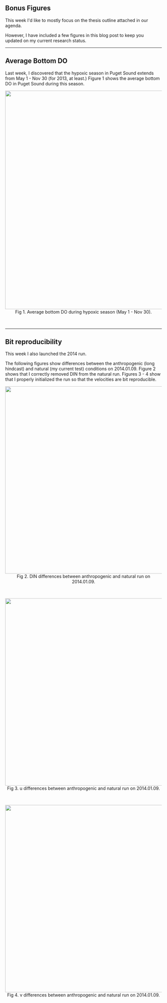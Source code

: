 ## Bonus Figures

This week I'd like to mostly focus on the thesis outline attached in our agenda.

However, I have included a few figures in this blog post to keep you updated on my current research status.

---
## Average Bottom DO

Last week, I discovered that the hypoxic season in Puget Sound extends from May 1 - Nov 30 (for 2013, at least.)
Figure 1 shows the average bottom DO in Puget Sound during this season.

<p style="text-align:center;"><img src="https://github.com/ajleeson/LO_user/assets/15829099/a19be73d-8c08-4752-921e-0cf4e208ee84" width="700"/><br>Fig 1. Average bottom DO during hypoxic season (May 1 - Nov 30).</p><br>

---
## Bit reproducibility

This week I also launched the 2014 run. 

The following figures show differences between the anthropogenic (long hindcast) and natural (my current test) conditions on 2014.01.09. Figure 2 shows that I correctly removed DIN from the natural run. Figures 3 - 4 show that I properly initialized the run so that the velocities are bit reproducible.

<p style="text-align:center;"><img src="https://github.com/ajleeson/LO_user/assets/15829099/11c58fd7-18a0-49e3-b566-bf8506296a4a" width="600"/><br>Fig 2. DIN differences between anthropogenic and natural run on 2014.01.09.</p><br>

<p style="text-align:center;"><img src="https://github.com/ajleeson/LO_user/assets/15829099/c6cf0868-2741-4d51-a3d8-973e2c1db7dd" width="600"/><br>Fig 3. u differences between anthropogenic and natural run on 2014.01.09.</p><br>

<p style="text-align:center;"><img src="https://github.com/ajleeson/LO_user/assets/15829099/0c45904e-3080-416b-902e-61adf219e7a6" width="600"/><br>Fig 4. v differences between anthropogenic and natural run on 2014.01.09.</p><br>
